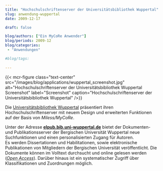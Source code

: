 ```yaml
---
title: "Hochschulschriftenserver der Universitätsbibliothek Wuppertal"
slug: anwendung-wuppertal
date: 2009-12-17

draft: false

blog/authors: ["Ein MyCoRe Anwender"]
blog/periods: 2009-12
blog/categories:
 - "Anwendungen"

#blog/tags:
 
---
```


{{< mcr-figure class="text-center" src="/images/blog/applications/wuppertal_screenshot.jpg" 
      alt="Hochschulschriftenserver der Universitätsbibliothek Wuppertal Screenshot"
      label="Screenshot" caption="Hochschulschriftenserver der Universitätsbibliothek Wuppertal" />}}

Die [Universitätsbibliothek Wuppertal](http://www.bib.uni-wuppertal.de/ "Link zur Universitätsbibliothek Wuppertal") 
präsentiert ihren Hochschulschriftenserver mit neuem Design und erweiterten Funktionen 
auf der Basis von *Miless/MyCoRe*.

Unter der Adresse [**elpub.bib.uni-wuppertal.de**](http://elpub.bib.uni-wuppertal.de/ "Link zum Hochschulschriftenserver der Universitätsbibliothek Wuppertal") 
bietet der Dokumenten- und Publikationsserver der Bergischen Universität Wuppertal neue Suchfunktionen und einen personalisierten Zugang für Autoren.   
Es werden Dissertationen und Habilitationen, sowie elektronische Publikationen von Mitgliedern 
der Bergischen Universität veröffentlicht. Die Dokumente können im Volltext durchsucht 
und online gelesen werden (<abbr title="Freier Online-Zugang zu wissenschaftlichen Publikationen und Materialien"><i>Open Access</i></abbr>). 
Darüber hinaus ist ein systematischer Zugriff über Klassifikationen und Zuordnungen möglich.

